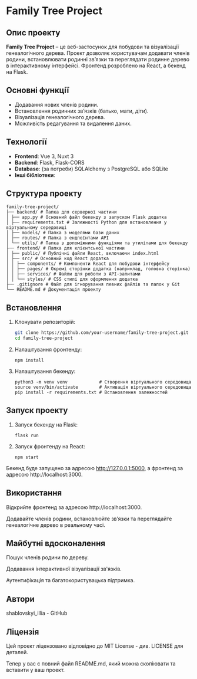 # Family Tree Project

## Опис проекту

**Family Tree Project** – це веб-застосунок для побудови та візуалізації генеалогічного дерева. Проект дозволяє користувачам додавати членів родини, встановлювати родинні зв’язки та переглядати родинне дерево в інтерактивному інтерфейсі. Фронтенд розроблено на React, а бекенд на Flask.

## Основні функції

- Додавання нових членів родини.
- Встановлення родинних зв’язків (батько, мати, діти).
- Візуалізація генеалогічного дерева.
- Можливість редагування та видалення даних.

## Технології

- **Frontend**: Vue 3, Nuxt 3 
- **Backend**: Flask, Flask-CORS
- **Database**: (за потреби) SQLAlchemy з PostgreSQL або SQLite
- **Інші бібліотеки**: 

## Структура проекту

```
family-tree-project/ 
├── backend/ # Папка для серверної частини 
│ ├── app.py # Основний файл бекенду з запуском Flask додатка 
│ ├── requirements.txt # Залежності Python для встановлення у віртуальному середовищі 
│ ├── models/ # Папка з моделями бази даних 
│ ├── routes/ # Папка з ендпоїнтами API 
│ └── utils/ # Папка з допоміжними функціями та утилітами для бекенду 
├── frontend/ # Папка для клієнтської частини 
│ ├── public/ # Публічні файли React, включаючи index.html 
│ ├── src/ # Основний код React додатка 
│ │ ├── components/ # Компоненти React для побудови інтерфейсу 
│ │ ├── pages/ # Окремі сторінки додатка (наприклад, головна сторінка) 
│ │ ├── services/ # Файли для роботи з API-запитами 
│ │ └── styles/ # CSS стилі для оформлення додатка 
├── .gitignore # Файл для ігнорування певних файлів та папок у Git 
└── README.md # Документація проекту
```

## Встановлення

1. Клонувати репозиторій:
   ```bash
   git clone https://github.com/your-username/family-tree-project.git
   cd family-tree-project
   ```

2. Налаштування фронтенду:

   ```cd frontend
   npm install
   ```


3. Налаштування бекенду:

   ```cd ../backend
   python3 -m venv venv            # Створення віртуального середовища
   source venv/bin/activate        # Активація віртуального середовища
   pip install -r requirements.txt # Встановлення залежностей
   ```



## Запуск проекту

1. Запуск бекенду на Flask:

   ```cd backend
   flask run
   ```


2. Запуск фронтенду на React:

   ```cd frontend
   npm start
   ```


Бекенд буде запущено за адресою http://127.0.0.1:5000, а фронтенд за адресою http://localhost:3000.

## Використання

Відкрийте фронтенд за адресою http://localhost:3000.

Додавайте членів родини, встановлюйте зв’язки та переглядайте генеалогічне дерево в реальному часі.


## Майбутні вдосконалення

Пошук членів родини по дереву.

Додавання інтерактивної візуалізації зв'язків.

Аутентифікація та багатокористувацька підтримка.


## Автори

shablovskyi_illia - GitHub


## Ліцензія

Цей проект ліцензовано відповідно до MIT License - див. LICENSE для деталей.

Тепер у вас є повний файл README.md, який можна скопіювати та вставити у ваш проект.

